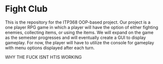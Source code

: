 <b><h1> Fight Club </h1></b>

<p> This is the repository for the ITP368 OOP-based project. Our project is a one player RPG game in which a player will have the option of either fighting enemies, collecting items, or using the items. We will expand on the game as the semester progresses and will eventually create a GUI to display gameplay. For now, the player will have to utilize the console for gameplay with menu options displayed after each turn. </p>

WHY THE FUCK ISNT HTIS WORKING